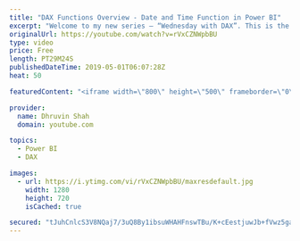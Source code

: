 ```yaml
---
title: "DAX Functions Overview - Date and Time Function in Power BI"
excerpt: "Welcome to my new series – “Wednesday with DAX”. This is the first video of this series. The first episode covers all Date and Time functions used in Power BI In this video, we will talk about Date and Time functions in Power BI. We will discuss about most useful date and time functions in Power BI."
originalUrl: https://youtube.com/watch?v=rVxCZNWpbBU
type: video
price: Free
length: PT29M24S
publishedDateTime: 2019-05-01T06:07:28Z
heat: 50

featuredContent: "<iframe width=\"800\" height=\"500\" frameborder=\"0\" src=\"https://www.youtube.com/embed/rVxCZNWpbBU\" allow=\"accelerometer; autoplay; encrypted-media; gyroscope; picture-in-picture\" allowfullscreen></iframe>"

provider:
  name: Dhruvin Shah
  domain: youtube.com

topics:
  - Power BI
  - DAX

images:
  - url: https://i.ytimg.com/vi/rVxCZNWpbBU/maxresdefault.jpg
    width: 1280
    height: 720
    isCached: true

secured: "tJuhCnlcS3V8NQaj7/3uQ8By1ibsuWHAHFnswTBu/K+cEestjuwJb+fVwz5gaON9DXxXLwhxQ8DQKofv3eHizFTv/7Ir+J+REEjaPDR9sq0D5fIF71MXKfNvv/9F12dGd/XK7aoTr2Q4Muj7R6l22re3a83xCfdfj5IvddRnqX8+j3sQElqvt7XvXdNiqpLPhCcbf2Kcol76NJFDJ2SgF0kLJcS8JmjC7f/euVxaQN0TY74qxO4sL4T3UxrnP2idxpT4XztBfzjQybruiPgVMZKhF9g6dbrkJ/v4ctU2L/GJj8gWdzbuPBUVNBXqPmAlWxXrEKxkRC+bojHVBezEyoetOj9HlkRWxNrPHZIniax0ERDwIBGd2RcsRcBcvBF8fUSLHyPysug19ii1mXBrMJdPeo0QO3qlv5hfHHcq1F0=;DmQqqlq/ltuXAXf6fijCQA=="
---
```



